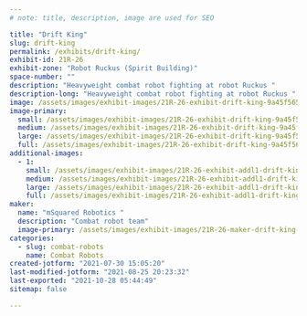 ```yaml
---
# note: title, description, image are used for SEO

title: "Drift King"
slug: drift-king
permalink: /exhibits/drift-king/
exhibit-id: 21R-26
exhibit-zone: "Robot Ruckus (Spirit Building)"
space-number: ""
description: "Heavyweight combat robot fighting at robot Ruckus "
description-long: "Heavyweight combat robot fighting at robot Ruckus "
image: /assets/images/exhibit-images/21R-26-exhibit-drift-king-9a45f565-68ee-4e97-bdf6-2c1cfb41f43d-large.jpeg
image-primary: 
  small: /assets/images/exhibit-images/21R-26-exhibit-drift-king-9a45f565-68ee-4e97-bdf6-2c1cfb41f43d-small.jpeg
  medium: /assets/images/exhibit-images/21R-26-exhibit-drift-king-9a45f565-68ee-4e97-bdf6-2c1cfb41f43d-medium.jpeg
  large: /assets/images/exhibit-images/21R-26-exhibit-drift-king-9a45f565-68ee-4e97-bdf6-2c1cfb41f43d-large.jpeg
  full: /assets/images/exhibit-images/21R-26-exhibit-drift-king-9a45f565-68ee-4e97-bdf6-2c1cfb41f43d-full.jpeg
additional-images: 
  - 1:
    small: /assets/images/exhibit-images/21R-26-exhibit-addl1-drift-king-9399eb7e-7294-4e75-8641-a50229ca9fdd-small.jpeg
    medium: /assets/images/exhibit-images/21R-26-exhibit-addl1-drift-king-9399eb7e-7294-4e75-8641-a50229ca9fdd-medium.jpeg
    large: /assets/images/exhibit-images/21R-26-exhibit-addl1-drift-king-9399eb7e-7294-4e75-8641-a50229ca9fdd-large.jpeg
    full: /assets/images/exhibit-images/21R-26-exhibit-addl1-drift-king-9399eb7e-7294-4e75-8641-a50229ca9fdd-full.jpeg
maker: 
  name: "mSquared Robotics "
  description: "Combat robot team"
  image-primary: /assets/images/exhibit-images/21R-26-maker-drift-king-6641ac70-a15b-4139-b0a1-ac50aa409d68-medium.jpeg
categories: 
  - slug: combat-robots
    name: Combat Robots
created-jotform: "2021-07-30 15:05:20"
last-modified-jotform: "2021-08-25 20:23:32"
last-exported: "2021-10-28 05:44:49"
sitemap: false

---
```

